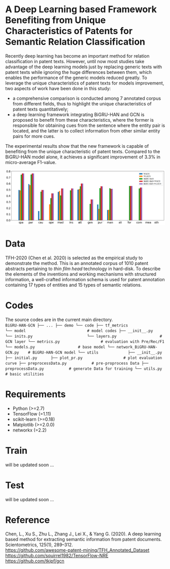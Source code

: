 # A Deep Learning based Framework Benefiting from Unique Characteristics of Patents for Semantic Relation Classification
Recently deep learning has become an important method for relation classification in patent texts. However, until now most studies take advantage of the deep learning models just by replacing generic texts with patent texts while ignoring the huge differences between them, which enables the performance of the generic models reduced greatly. To leverage the unique characteristics of patent texts for models improvement, two aspects of work have been done in this study:

- a comprehensive comparison is conducted among 7 annotated corpus from different fields, thus to highlight the unique characteristics of patent texts quantitatively; 
-  a deep learning framework integrating BiGRU-HAN and GCN is proposed to benefit from these characteristics, where the former is responsible for obtaining cues from the sentence where the entity pair is located, and the latter is to collect information from other similar entity pairs for more cues.

The experimental results show that the new framework is capable of benefiting from the unique characteristic of patent texts. Compared to the BiGRU-HAN model alone, it achieves a significant improvement of 3.3% in micro-average F1-value.

![](./images/f1.png)

# Data
TFH-2020 (Chen et al. 2020) is selected as the empirical study to demonstrate the method. This is an annotated corpus of 1010 patent abstracts pertaining to *thin film head* technology in hard-disk. To describe the elements of the inventions and working mechanisms with structured information, a well-crafted information schema is used for patent annotation containing 17 types of entities and 15 types of semantic relations.  

# Codes
The source codes are in the current main directory.   
    ```
    BiGRU-HAN-GCN
    ├── ...
    ├── demo
    └── code
    	├── tf_metrics                        
        └── model                           # model codes
        	├── __init__.py                    
        	└── inits.py                       
        	└── layers.py                   # GCN layer
        	└── metrics.py                  # evaluation with Pre/Rec/F1
        	└── models.py                   # base model
        	└── network_BiGRU-HAN-GCN.py    # BiGRU-HAN-GCN model
        └── utils            
            ├── __init__.py    
            ├── initial.py     
            ├── plot_pr.py                  # plot evaluation curve
            ├── preprocessData.py           # pre-proprocess Data
            ├── preprocessData.py           # generate Data for training
            └── utils.py                    # basic utilities
    ```

# Requirements
- Python (>=2.7)
- TensorFlow (=1.11)
- scikit-learn (>=0.18)
- Matplotlib (>=2.0.0)
- networkx (=2.2)

# Train
will be updated soon ...

# Test
will be updated soon ...


# Reference
Chen, L., Xu S., Zhu L., Zhang J., Lei X., & Yang G. (2020). A deep learning based method for extracting semantic information from patent documents. Scientometrics, 125(1), 289–312.  
https://github.com/awesome-patent-mining/TFH_Annotated_Dataset  
https://github.com/squirrel1982/TensorFlow-NRE  
https://github.com/tkipf/gcn  
